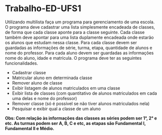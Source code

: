# Trabalho-ED-UFS1

Utilizando multilista faça um programa para gerenciamento de uma escola. O
programa deve cadastrar uma lista simplesmente encadeada de classes, de forma que cada
classe aponte para a classe seguinte. Cada classe também deve apontar para uma lista
duplamente encadeada onde estarão os alunos que estudam nessa classe. Para cada classe
devem ser guardadas as informações de série, turma, etapa, quantidade de alunos e nome
do professor. Para cada aluno devem ser guardadas as informações nome do aluno, idade
e matrícula.
O programa deve ter as seguintes funcionalidades.
- Cadastrar classe
- Matricular aluno em determinada classe
- Remover aluno de classe
- Exibir listagem de alunos matriculados em uma classe
- Exibir lista de classes (com quantitativo de alunos matriculados em cada uma delas e nome do professor)
- Remover classe (só é possível se não tiver alunos matriculados nela)
- Pesquisar e exibir qual a classe de um aluno

**Obs: Com relação às informações das classes as séries podem ser 1°, 2° e etc. As turmas
podem ser A, B, C e etc, as etapas são Fundamental I, Fundamental II e Médio.**